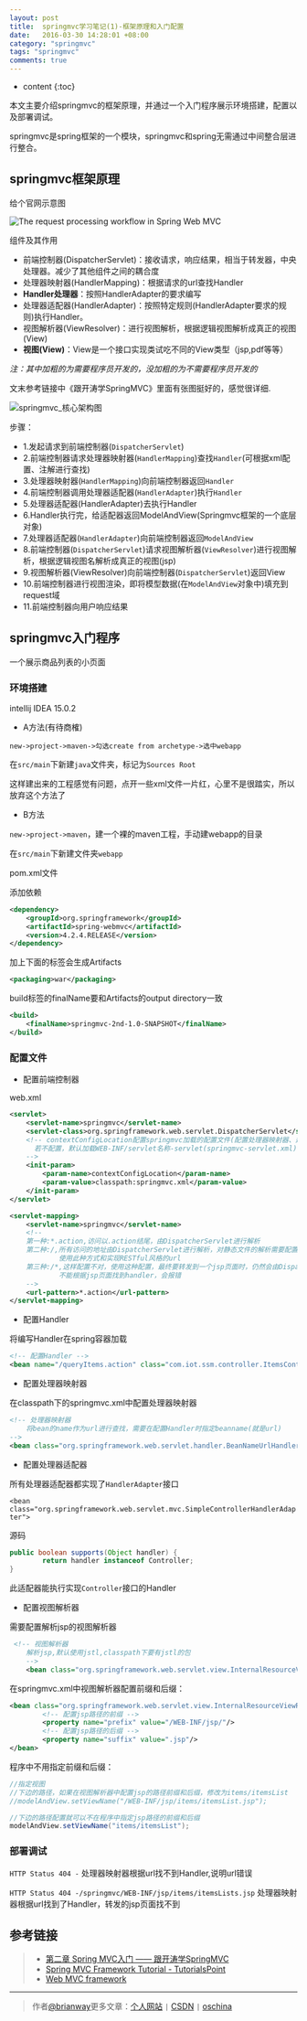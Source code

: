 ```yaml
---
layout: post
title:  springmvc学习笔记(1)-框架原理和入门配置
date:   2016-03-30 14:28:01 +08:00
category: "springmvc"
tags: "springmvc"
comments: true
---
```


* content
{:toc}



本文主要介绍springmvc的框架原理，并通过一个入门程序展示环境搭建，配置以及部署调试。


springmvc是spring框架的一个模块，springmvc和spring无需通过中间整合层进行整合。


## springmvc框架原理

给个官网示意图

![The request processing workflow in Spring Web MVC](http://docs.spring.io/spring/docs/current/spring-framework-reference/html/images/mvc.png)

组件及其作用

- 前端控制器(DispatcherServlet)：接收请求，响应结果，相当于转发器，中央处理器。减少了其他组件之间的耦合度
- 处理器映射器(HandlerMapping)：根据请求的url查找Handler
- **Handler处理器**：按照HandlerAdapter的要求编写
- 处理器适配器(HandlerAdapter)：按照特定规则(HandlerAdapter要求的规则)执行Handler。
- 视图解析器(ViewResolver)：进行视图解析，根据逻辑视图解析成真正的视图(View)
- **视图(View)**：View是一个接口实现类试吃不同的View类型（jsp,pdf等等）

*注：其中加粗的为需要程序员开发的，没加粗的为不需要程序员开发的*

文末参考链接中《跟开涛学SpringMVC》里面有张图挺好的，感觉很详细.

![springmvc_核心架构图](http://7xph6d.com1.z0.glb.clouddn.com/springmvc_%E6%A0%B8%E5%BF%83%E6%9E%B6%E6%9E%84%E5%9B%BE.jpg)


步骤：

- 1.发起请求到前端控制器(`DispatcherServlet`)
- 2.前端控制器请求处理器映射器(`HandlerMapping`)查找`Handler`(可根据xml配置、注解进行查找)
- 3.处理器映射器(`HandlerMapping`)向前端控制器返回`Handler`
- 4.前端控制器调用处理器适配器(`HandlerAdapter`)执行`Handler`
- 5.处理器适配器(HandlerAdapter)去执行Handler
- 6.Handler执行完，给适配器返回ModelAndView(Springmvc框架的一个底层对象)
- 7.处理器适配器(`HandlerAdapter`)向前端控制器返回`ModelAndView`
- 8.前端控制器(`DispatcherServlet`)请求视图解析器(`ViewResolver`)进行视图解析，根据逻辑视图名解析成真正的视图(jsp)
- 9.视图解析器(ViewResolver)向前端控制器(`DispatcherServlet`)返回View
- 10.前端控制器进行视图渲染，即将模型数据(在`ModelAndView`对象中)填充到request域
- 11.前端控制器向用户响应结果

## springmvc入门程序

一个展示商品列表的小页面

### 环境搭建

intellij IDEA 15.0.2

- A方法(有待商榷)

`new->project->maven->勾选create from archetype->选中webapp` 

在`src/main`下新建`java`文件夹，标记为`Sources Root`

这样建出来的工程感觉有问题，点开一些xml文件一片红，心里不是很踏实，所以放弃这个方法了


- B方法

`new->project->maven`，建一个裸的maven工程，手动建webapp的目录

在`src/main`下新建文件夹`webapp`

pom.xml文件

添加依赖

~~~xml
<dependency>
    <groupId>org.springframework</groupId>
    <artifactId>spring-webmvc</artifactId>
    <version>4.2.4.RELEASE</version>
</dependency>
~~~

加上下面的标签会生成Artifacts

~~~xml
<packaging>war</packaging>
~~~

build标签的finalName要和Artifacts的output directory一致

~~~xml
<build>
    <finalName>springmvc-2nd-1.0-SNAPSHOT</finalName>
</build>
~~~


### 配置文件

- 配置前端控制器

web.xml

~~~xml
<servlet>
    <servlet-name>springmvc</servlet-name>
    <servlet-class>org.springframework.web.servlet.DispatcherServlet</servlet-class>
    <!-- contextConfigLocation配置springmvc加载的配置文件(配置处理器映射器、适配器等等)
      若不配置，默认加载WEB-INF/servlet名称-servlet(springmvc-servlet.xml)
    -->
    <init-param>
        <param-name>contextConfigLocation</param-name>
        <param-value>classpath:springmvc.xml</param-value>
    </init-param>
</servlet>
~~~

~~~xml
<servlet-mapping>
    <servlet-name>springmvc</servlet-name>
    <!--
    第一种:*.action,访问以.action结尾，由DispatcherServlet进行解析
    第二种:/,所有访问的地址由DispatcherServlet进行解析，对静态文件的解析需要配置不让DispatcherServlet进行解析，
            使用此种方式和实现RESTful风格的url
    第三种:/*,这样配置不对，使用这种配置，最终要转发到一个jsp页面时，仍然会由DispatcherServlet解析jsp地址，
            不能根据jsp页面找到handler，会报错
    -->
    <url-pattern>*.action</url-pattern>
</servlet-mapping>
~~~

- 配置Handler

将编写Handler在spring容器加载

~~~xml
<!-- 配置Handler -->
<bean name="/queryItems.action" class="com.iot.ssm.controller.ItemsController"/>

~~~

- 配置处理器映射器

在classpath下的springmvc.xml中配置处理器映射器

~~~xml
<!-- 处理器映射器
    将bean的name作为url进行查找，需要在配置Handler时指定beanname(就是url)
-->
<bean class="org.springframework.web.servlet.handler.BeanNameUrlHandlerMapping"/>
~~~


- 配置处理器适配器

所有处理器适配器都实现了`HandlerAdapter`接口

`<bean class="org.springframework.web.servlet.mvc.SimpleControllerHandlerAdapter">`


源码

~~~java
public boolean supports(Object handler) {
        return handler instanceof Controller;
}
~~~

此适配器能执行实现`Controller`接口的Handler



- 配置视图解析器

需要配置解析jsp的视图解析器

~~~xml
 <!-- 视图解析器
    解析jsp,默认使用jstl,classpath下要有jstl的包
    -->
    <bean class="org.springframework.web.servlet.view.InternalResourceViewResolver"/>
~~~


在springmvc.xml中视图解析器配置前缀和后缀：

~~~xml
<bean class="org.springframework.web.servlet.view.InternalResourceViewResolver">
        <!-- 配置jsp路径的前缀 -->
        <property name="prefix" value="/WEB-INF/jsp/"/>
        <!-- 配置jsp路径的后缀 -->
        <property name="suffix" value=".jsp"/>
</bean>
~~~

程序中不用指定前缀和后缀：

~~~java
//指定视图
//下边的路径，如果在视图解析器中配置jsp的路径前缀和后缀，修改为items/itemsList
//modelAndView.setViewName("/WEB-INF/jsp/items/itemsList.jsp");

//下边的路径配置就可以不在程序中指定jsp路径的前缀和后缀
modelAndView.setViewName("items/itemsList");
~~~



### 部署调试

`HTTP Status 404 -`
处理器映射器根据url找不到Handler,说明url错误

`HTTP Status 404 -/springmvc/WEB-INF/jsp/items/itemsLists.jsp`
处理器映射器根据url找到了Handler，转发的jsp页面找不到





## 参考链接

>* [第二章 Spring MVC入门 —— 跟开涛学SpringMVC](http://sishuok.com/forum/blogPost/list/5160.html)
>* [Spring MVC Framework Tutorial - TutorialsPoint](http://www.tutorialspoint.com/spring/spring_web_mvc_framework.htm)
>* [Web MVC framework](http://docs.spring.io/spring/docs/current/spring-framework-reference/html/mvc.html)


----

> 作者[@brianway](http://brianway.github.io/)更多文章：[个人网站](http://brianway.github.io/) `|` [CSDN](http://blog.csdn.net/h3243212/) `|` [oschina](http://my.oschina.net/brianway)


